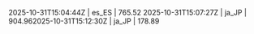 

2025-10-31T15:04:44Z | es_ES | 765.52
2025-10-31T15:07:27Z | ja_JP | 904.962025-10-31T15:12:30Z | ja_JP | 178.89
